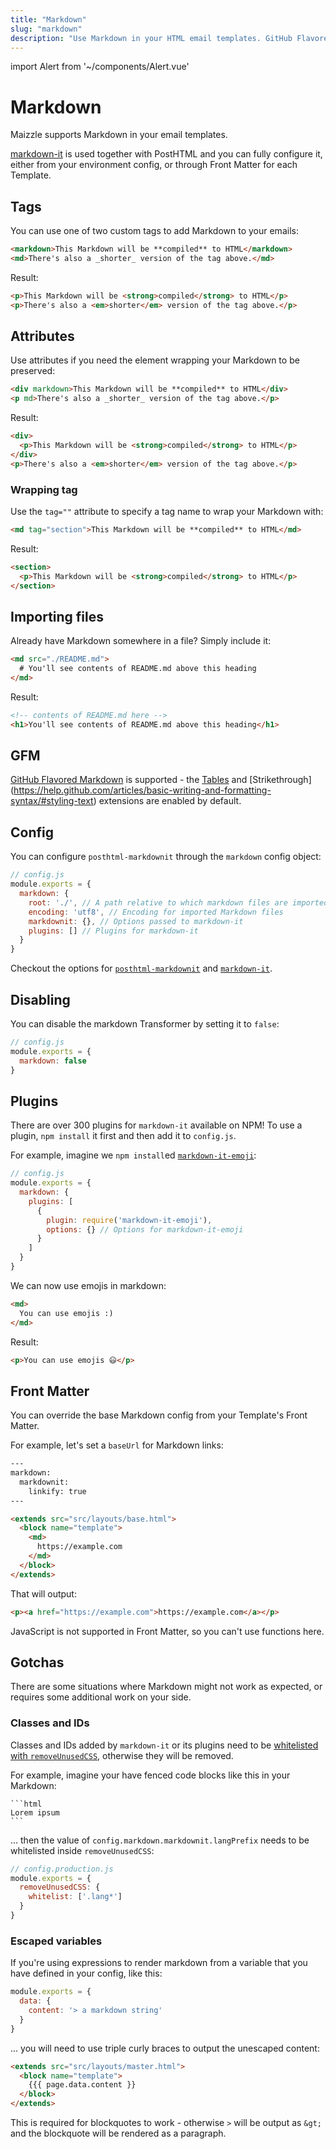 ```yaml
---
title: "Markdown"
slug: "markdown"
description: "Use Markdown in your HTML email templates. GitHub Flavored Markdown included, too."
---
```


import Alert from '~/components/Alert.vue'

# Markdown

Maizzle supports Markdown in your email templates.

[markdown-it](https://github.com/markdown-it/markdown-it) is used together with PostHTML and you can fully configure it, either from your environment config, or through Front Matter for each Template.

## Tags

You can use one of two custom tags to add Markdown to your emails:

```html
<markdown>This Markdown will be **compiled** to HTML</markdown>
<md>There's also a _shorter_ version of the tag above.</md>
```

Result: 

```html
<p>This Markdown will be <strong>compiled</strong> to HTML</p>
<p>There's also a <em>shorter</em> version of the tag above.</p>
```

## Attributes

Use attributes if you need the element wrapping your Markdown to be preserved:

```html
<div markdown>This Markdown will be **compiled** to HTML</div>
<p md>There's also a _shorter_ version of the tag above.</p>
```

Result: 

```html
<div>
  <p>This Markdown will be <strong>compiled</strong> to HTML</p>
</div>
<p>There's also a <em>shorter</em> version of the tag above.</p>
```

### Wrapping tag

Use the `tag=""` attribute to specify a tag name to wrap your Markdown with:

```html
<md tag="section">This Markdown will be **compiled** to HTML</md>
```

Result: 

```html
<section>
  <p>This Markdown will be <strong>compiled</strong> to HTML</p>
</section>
```

## Importing files

Already have Markdown somewhere in a file? Simply include it:

```html
<md src="./README.md">
  # You'll see contents of README.md above this heading
</md>
```

Result:

```html
<!-- contents of README.md here -->
<h1>You'll see contents of README.md above this heading</h1>
```

## GFM

[GitHub Flavored Markdown](https://github.github.com/gfm/) is supported - the [Tables](https://help.github.com/articles/organizing-information-with-tables/) and [Strikethrough] (https://help.github.com/articles/basic-writing-and-formatting-syntax/#styling-text) extensions are enabled by default.

## Config

You can configure `posthtml-markdownit` through the `markdown` config object:

```js
// config.js
module.exports = {
  markdown: {
    root: './', // A path relative to which markdown files are imported
    encoding: 'utf8', // Encoding for imported Markdown files
    markdownit: {}, // Options passed to markdown-it
    plugins: [] // Plugins for markdown-it
  }
}
```

Checkout the options for [`posthtml-markdownit`](https://github.com/posthtml/posthtml-markdownit#options) and [`markdown-it`](https://github.com/markdown-it/markdown-it#init-with-presets-and-options).

## Disabling

You can disable the markdown Transformer by setting it to `false`:

```js
// config.js
module.exports = {
  markdown: false
}
```

## Plugins

There are over 300 plugins for `markdown-it` available on NPM! To use a plugin, `npm install` it first and then add it to `config.js`.

For example, imagine we `npm install`ed [`markdown-it-emoji`](https://www.npmjs.com/package/markdown-it-emoji):

```js
// config.js
module.exports = {
  markdown: {
    plugins: [
      {
        plugin: require('markdown-it-emoji'),
        options: {} // Options for markdown-it-emoji
      }
    ]
  }
}
```

We can now use emojis in markdown:

```html
<md>
  You can use emojis :)
</md>
```

Result:

```html
<p>You can use emojis 😃</p>
```

## Front Matter

You can override the base Markdown config from your Template's Front Matter.

For example, let's set a `baseUrl` for Markdown links:

```html
---
markdown:
  markdownit:
    linkify: true
---

<extends src="src/layouts/base.html">
  <block name="template">
    <md>
      https://example.com
    </md>
  </block>
</extends>
```

That will output:

```html
<p><a href="https://example.com">https://example.com</a></p>
```

<alert type="danger">JavaScript is not supported in Front Matter, so you can't use functions here.</alert>

## Gotchas

There are some situations where Markdown might not work as expected, or requires some additional work on your side.

### Classes and IDs

Classes and IDs added by `markdown-it` or its plugins need to be [whitelisted with `removeUnusedCSS`](/docs/code-cleanup/#whitelist-1), otherwise they will be removed.

For example, imagine your have fenced code blocks like this in your Markdown:

<pre class="language-markdown"><code class="language-markdown">```html
<div>Lorem ipsum</div>```</code></pre>

... then the value of `config.markdown.markdownit.langPrefix` needs to be whitelisted inside `removeUnusedCSS`:

```js
// config.production.js
module.exports = {
  removeUnusedCSS: {
    whitelist: ['.lang*']
  }
}
```

### Escaped variables

If you're using expressions to render markdown from a variable that you have defined in your config, like this:

```js
module.exports = {
  data: {
    content: '> a markdown string'
  }
}
```

... you will need to use triple curly braces to output the unescaped content:

```html
<extends src="src/layouts/master.html">
  <block name="template">
    {{{ page.data.content }}
  </block>
</extends>
```

This is required for blockquotes to work - otherwise `>` will be output as `&gt;` and the blockquote will be rendered as a paragraph.
